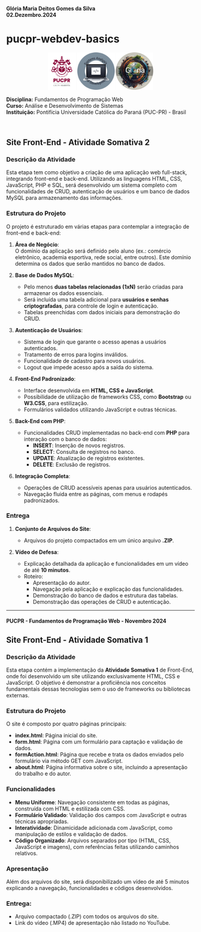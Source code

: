 #### Glória Maria Deitos Gomes da Silva <br> 02.Dezembro.2024

# pucpr-webdev-basics

<p align="center">
  <img src="https://github.com/gloriadeitos/gloriadeitos/blob/main/img/pucpr.png" alt="ufpr" height="100">
  <img src="https://github.com/gloriadeitos/gloriadeitos/blob/main/img/ads.png" alt="eng-carto-2" height="100">
  <img src="https://github.com/gloriadeitos/gloriadeitos/blob/main/img/gloriadeitos-logo.png" alt="gloriadeitos-logo" height="100">
</p>

**Disciplina:** Fundamentos de Programação Web <br>
**Curso:** Análise e Desenvolvimento de Sistemas <br>
**Instituição:** Pontifícia Universidade Católica do Paraná (PUC-PR) - Brasil  

<br>

## Site Front-End - Atividade Somativa 2

### Descrição da Atividade
Esta etapa tem como objetivo a criação de uma aplicação web full-stack, integrando front-end e back-end. Utilizando as linguagens HTML, CSS, JavaScript, PHP e SQL, será desenvolvido um sistema completo com funcionalidades de CRUD, autenticação de usuários e um banco de dados MySQL para armazenamento das informações.

### Estrutura do Projeto  
O projeto é estruturado em várias etapas para contemplar a integração de front-end e back-end:  

1. **Área de Negócio**:  
   O domínio da aplicação será definido pelo aluno (ex.: comércio eletrônico, academia esportiva, rede social, entre outros). Este domínio determina os dados que serão mantidos no banco de dados.  

2. **Base de Dados MySQL**:  
   - Pelo menos **duas tabelas relacionadas (1xN)** serão criadas para armazenar os dados essenciais.  
   - Será incluída uma tabela adicional para **usuários e senhas criptografadas**, para controle de login e autenticação.  
   - Tabelas preenchidas com dados iniciais para demonstração do CRUD.

3. **Autenticação de Usuários**:  
   - Sistema de login que garante o acesso apenas a usuários autenticados.  
   - Tratamento de erros para logins inválidos.  
   - Funcionalidade de cadastro para novos usuários.  
   - Logout que impede acesso após a saída do sistema.

4. **Front-End Padronizado**:  
   - Interface desenvolvida em **HTML, CSS e JavaScript**.  
   - Possibilidade de utilização de frameworks CSS, como **Bootstrap** ou **W3.CSS**, para estilização.  
   - Formulários validados utilizando JavaScript e outras técnicas.

5. **Back-End com PHP**:  
   - Funcionalidades CRUD implementadas no back-end com **PHP** para interação com o banco de dados:  
     - **INSERT**: Inserção de novos registros.  
     - **SELECT**: Consulta de registros no banco.  
     - **UPDATE**: Atualização de registros existentes.  
     - **DELETE**: Exclusão de registros.  

6. **Integração Completa**:  
   - Operações de CRUD acessíveis apenas para usuários autenticados.  
   - Navegação fluida entre as páginas, com menus e rodapés padronizados.

### Entrega

1. **Conjunto de Arquivos do Site**:  
   - Arquivos do projeto compactados em um único arquivo **.ZIP**.  

2. **Vídeo de Defesa**:  
   - Explicação detalhada da aplicação e funcionalidades em um vídeo de até **10 minutos**.  
   - Roteiro:  
     - Apresentação do autor.  
     - Navegação pela aplicação e explicação das funcionalidades.  
     - Demonstração do banco de dados e estrutura das tabelas.  
     - Demonstração das operações de CRUD e autenticação.

---

#### PUCPR - Fundamentos de Programação Web - Novembro 2024
## Site Front-End - Atividade Somativa 1

### Descrição da Atividade
Esta etapa contém a implementação da **Atividade Somativa 1** de Front-End, onde foi desenvolvido um site utilizando exclusivamente HTML, CSS e JavaScript. O objetivo é demonstrar a proficiência nos conceitos fundamentais dessas tecnologias sem o uso de frameworks ou bibliotecas externas.

### Estrutura do Projeto
O site é composto por quatro páginas principais:

- **index.html**: Página inicial do site.
- **form.html**: Página com um formulário para captação e validação de dados.
- **formAction.html**: Página que recebe e trata os dados enviados pelo formulário via método GET com JavaScript.
- **about.html**: Página informativa sobre o site, incluindo a apresentação do trabalho e do autor.

### Funcionalidades

- **Menu Uniforme**: Navegação consistente em todas as páginas, construída com HTML e estilizada com CSS.
- **Formulário Validado**: Validação dos campos com JavaScript e outras técnicas apropriadas.
- **Interatividade**: Dinamicidade adicionada com JavaScript, como manipulação de estilos e validação de dados.
- **Código Organizado**: Arquivos separados por tipo (HTML, CSS, JavaScript e imagens), com referências feitas utilizando caminhos relativos.

### Apresentação
Além dos arquivos do site, será disponibilizado um vídeo de até 5 minutos explicando a navegação, funcionalidades e códigos desenvolvidos.

### Entrega:
- Arquivo compactado (.ZIP) com todos os arquivos do site.
- Link do vídeo (.MP4) de apresentação não listado no YouTube.
